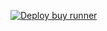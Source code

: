 [![Deploy buy runner](https://github.com/Allexandere/example/actions/workflows/deploy-job.yml/badge.svg?branch=master)](https://github.com/Allexandere/example/actions/workflows/deploy-job.yml)